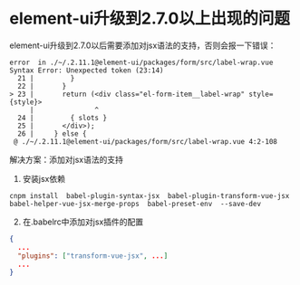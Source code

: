 # element-ui升级到2.7.0以上出现的问题

element-ui升级到2.7.0以后需要添加对jsx语法的支持，否则会报一下错误：
```log
error  in ./~/.2.11.1@element-ui/packages/form/src/label-wrap.vue
Syntax Error: Unexpected token (23:14)
  21 |         }
  22 |       }
> 23 |       return (<div class="el-form-item__label-wrap" style={style}>
     |               ^
  24 |         { slots }
  25 |       </div>);
  26 |     } else {
 @ ./~/.2.11.1@element-ui/packages/form/src/label-wrap.vue 4:2-108
```
解决方案：添加对jsx语法的支持
1. 安装jsx依赖
```
cnpm install  babel-plugin-syntax-jsx  babel-plugin-transform-vue-jsx  babel-helper-vue-jsx-merge-props  babel-preset-env  --save-dev
```
2. 在.babelrc中添加对jsx插件的配置
```json
{
  ...
  "plugins": ["transform-vue-jsx", ...]
  ...
}

```

